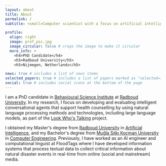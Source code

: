 ```yaml
---
layout: about
title: About
permalink: /
subtitle: <small>Computer scientist with a focus on artificial intelligence and language technologies</small> #<a href='#'>Affiliations</a>. Address. Contacts. Motto. Etc.

profile:
  align: right
  image: prof_pic.jpg
  image_circular: false # crops the image to make it circular
  more_info: >
    <h4>PhD Candidate</h4>
    <h5>Radboud University</h5>
    <h5>Nijmegen, Netherlands</h5>

news: true # includes a list of news items
selected_papers: true # includes a list of papers marked as "selected={true}"
social: true # includes social icons at the bottom of the page
---
```


I am a PhD candidate in [Behavioural Science Institute](https://www.ru.nl/en/bsi) at [Radboud University](https://www.ru.nl/en). In my research, I focus on developing and evaluating intelligent conversational agents that support health counselling by using natural language processing methods and technologies, including large language models, as part of the [Look Who's Talking](https://look.uvt.nl) project.

I obtained my Master's degree from [Radboud University](https://www.ru.nl/en) in [Artificial Intelligence](https://www.ru.nl/en/education/masters/artificial-intelligence), and my Bachelor's degree from [Muğla Sıtkı Koçman University](https://mu.edu.tr/en) in [Computer Engineering](https://bilgisayar.mu.edu.tr/en). Previously, I have worked as an AI engineer and computational linguist at FloodTags where I have developed information systems that process textual data to collect critical information about natural disaster events in real-time from online (social and mainstream) media.
